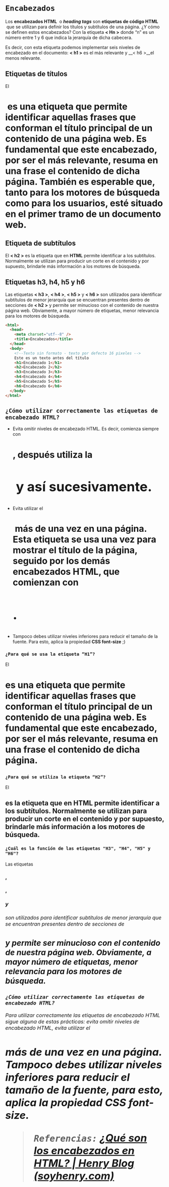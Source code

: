 # `Encabezados`

Los **encabezados HTML**  o ***heading tags*** son **etiquetas de código HTML**  que se utilizan para definir los títulos y subtítulos de una página. ¿Y cómo se definen estos encabezados? Con la etiqueta __< Hn >__ donde “n” es un número entre 1 y 6 que indica la jerarquía de dicha cabecera.

Es decir, con esta etiqueta podemos implementar seis niveles de encabezado en el documento: __< h1 >__ es el más relevante y __< h6 >__el menos relevante.

## Etiquetas de títulos
El <h1> es una etiqueta que permite identificar aquellas frases que conforman el título principal de un contenido de una página web. Es fundamental que este encabezado, por ser el más relevante, resuma en una frase el contenido de dicha página. También es esperable que, tanto para los motores de búsqueda como para los usuarios, esté situado en el primer tramo de un documento web.

## Etiqueta de subtítulos

El __< h2 >__ es la etiqueta que en __HTML__ permite identificar a los subtítulos. Normalmente se utilizan para producir un corte en el contenido y por supuesto, brindarle más información a los motores de búsqueda.

## ****Etiquetas**** h3, h4, h5 y h6

Las etiquetas __< h3 >__, __< h4 >__, __< h5 >__ y __< h6 >__ son utilizados para identificar subtítulos de menor jerarquía que se encuentran presentes dentro de secciones de __**< h2 >**__ y permite ser minucioso con el contenido de nuestra página web. Obviamente, a mayor número de etiquetas, menor relevancia para los motores de búsqueda.

```html
<html>
  <head>
    <meta charset="utf--8" />
    <title>Encabezados</title>
  </head>
  <body>
    <!--Texto sin formato - texto por defecto 16 pixeles -->
    Este es un texto antes del título
    <h1>Encabezado 1</h1>
    <h2>Encabezado 2</h2>
    <h3>Encabezado 3</h3>
    <h4>Encabezado 4</h4>
    <h5>Encabezado 5</h5>
    <h6>Encabezado 6</h6>
  </body>
</html>
```
## ****`¿Cómo utilizar correctamente las etiquetas de encabezado HTML?`****

- Evita omitir niveles de encabezado HTML. Es decir, comienza siempre con __<h1>__, después utiliza la __<h2>__ y así sucesivamente.
- Evita utilizar el __<h1>__ más de una vez en una página. Esta etiqueta se usa una vez para mostrar el título de la página, seguido por los demás encabezados HTML, que comienzan con __<h2>__.
- Tampoco debes utilizar niveles inferiores para reducir el tamaño de la fuente. Para esto, aplica la propiedad **CSS font-size** ;)

### **`¿Para qué se usa la etiqueta “H1”?`**

El __<h1>__ es una etiqueta que permite identificar aquellas frases que conforman el título principal de un contenido de una página web. Es fundamental que este encabezado, por ser el más relevante, resuma en una frase el contenido de dicha página.

### **`¿Para qué se utiliza la etiqueta “H2”?`**

El __<h2>__ es la etiqueta que en HTML permite identificar a los subtítulos. Normalmente se utilizan para producir un corte en el contenido y por supuesto, brindarle más información a los motores de búsqueda.

### **`¿Cuál es la función de las etiquetas "H3", "H4", "H5" y "H6"?`**

Las etiquetas __<h3>__, __<h4>__, __<h5>__ y __<h6>__ son utilizados para identificar subtítulos de menor jerarquía que se encuentran presentes dentro de secciones de __<h2>__ y permite ser minucioso con el contenido de nuestra página web. Obviamente, a mayor número de etiquetas, menor relevancia para los motores de búsqueda.

### **`¿Cómo utilizar correctamente las etiquetas de encabezado HTML?`**

Para utilizar correctamente las etiquetas de encabezado HTML sigue alguna de estas prácticas: evita omitir niveles de encabezado HTML, evita utilizar el __<h1>__ más de una vez en una página. Tampoco debes utilizar niveles inferiores para reducir el tamaño de la fuente, para esto, aplica la propiedad CSS font-size.

> `Referencias:`  [¿Qué son los encabezados en HTML? | Henry Blog (soyhenry.com)](https://blog.soyhenry.com/que-son-los-encabezados-en-html/#:~:text=Los%20encabezados%20HTML%20o%20heading,la%20jerarqu%C3%ADa%20de%20dicha%20cabecera.)
>
